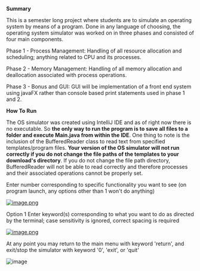 **Summary**

This is a semester long project where students are to simulate an operating system by means of a program. Done in any language of choosing, the operating system simulator was worked on in three phases and consisted of four main components.

Phase 1 - Process Management: Handling of all resource allocation and scheduling; anything related to CPU and its processes.

Phase 2 - Memory Management: Handling of all memory allocation and deallocation associated with process operations.

Phase 3 - Bonus and GUI: GUI will be implementation of a front end system using javaFX rather than console based print statements used in phase 1 and 2. 

**How To Run**

The OS simulator was created using IntelliJ IDE and as of right now there is no executable. So **the only way to run the program is to save all files to a folder and execute Main.java from within the IDE**. One thing to note is the inclusion of the BufferedReader class to read text from specified templates/program files. **Your version of the OS simulator will not run correctly if you do not change the file paths of the templates to your download's directory**. If you do not change the file path directory, BufferedReader will not be able to read correctly and therefore processes and their associated operations cannot be properly set. 

Enter number corresponding to specific functionality you want to see (on program launch, any options other than 1 won't do anything)

[![image.png](https://i.postimg.cc/pr00y3t4/image.png)](https://postimg.cc/0KwGBWj0)

Option 1
Enter keyword(s) corresponding to what you want to do as directed by the terminal; case sensitivity is ignored, correct spacing is required

[![image.png](https://i.postimg.cc/ZKxNP6BY/image.png)](https://postimg.cc/MvXXqMmg)

At any point you may return to the main menu with keyword 'return', and exit/stop the simulator with keyword '0', 'exit', or 'quit' 

![image](https://user-images.githubusercontent.com/61268356/140006314-2dbdf94f-ab22-45fe-8eb0-d394807a76ac.png)
